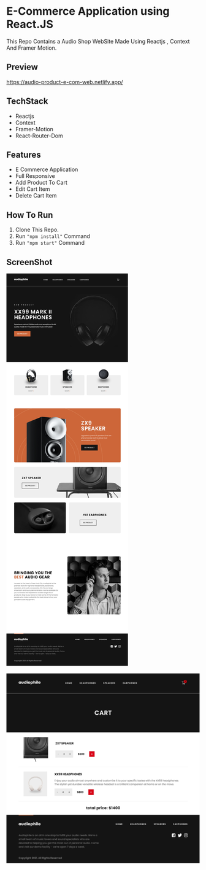 # E-Commerce Application using React.JS
This Repo Contains a Audio Shop WebSite Made Using Reactjs , Context And Framer Motion.


## Preview
   https://audio-product-e-com-web.netlify.app/

## TechStack
- Reactjs
- Context
- Framer-Motion
- React-Router-Dom

## Features
- E Commerce Application
- Full Responsive 
- Add Product To Cart
- Edit Cart Item
- Delete Cart Item

## How To Run
1. Clone This Repo.
1. Run `"npm install"` Command
1. Run `"npm start"` Command

## ScreenShot
![SiteView](src/assets/SiteViewHome.jpg)
<br/><br/>
![SiteView](src/assets/SiteViewCart.jpg)
